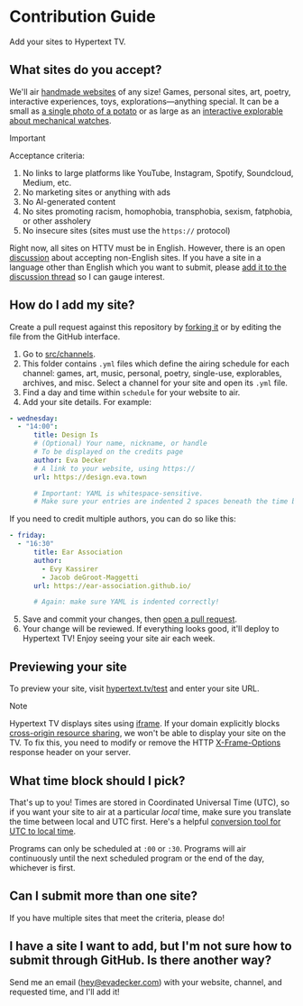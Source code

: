 # Contribution Guide

Add your sites to Hypertext TV.

## What sites do you accept?

We'll air [handmade websites](https://luckysoap.com/statements/handmadeweb.html) of any size! Games, personal sites, art, poetry, interactive experiences, toys, explorations—anything special. It can be a small as [a single photo of a potato](https://po.ta.to/) or as large as an [interactive explorable about mechanical watches](https://ciechanow.ski/mechanical-watch/).

> [!IMPORTANT]  
> Acceptance criteria:
> 
> 1. No links to large platforms like YouTube, Instagram, Spotify, Soundcloud, Medium, etc.
> 2. No marketing sites or anything with ads
> 3. No AI-generated content
> 4. No sites promoting racism, homophobia, transphobia, sexism, fatphobia, or other assholery
> 5. No insecure sites (sites must use the `https://` protocol)

Right now, all sites on HTTV must be in English. However, there is an open [discussion](https://github.com/evadecker/hypertext.tv/discussions/64) about accepting non-English sites. If you have a site in a language other than English which you want to submit, please [add it to the discussion thread](https://github.com/evadecker/hypertext.tv/discussions/64) so I can gauge interest.

## How do I add my site?

Create a pull request against this repository by [forking it](https://docs.github.com/en/get-started/exploring-projects-on-github/contributing-to-a-project) or by editing the file from the GitHub interface.

1. Go to [src/channels](https://github.com/evadecker/hypertext.tv/tree/main/src/channels).
2. This folder contains `.yml` files which define the airing schedule for each channel: games, art, music, personal, poetry, single-use, explorables, archives, and misc. Select a channel for your site and open its `.yml` file.
3. Find a day and time within `schedule` for your website to air.
4. Add your site details. For example:

```yml
- wednesday:
  - "14:00": 
      title: Design Is 
      # (Optional) Your name, nickname, or handle
      # To be displayed on the credits page
      author: Eva Decker 
      # A link to your website, using https://
      url: https://design.eva.town 

      # Important: YAML is whitespace-sensitive.
      # Make sure your entries are indented 2 spaces beneath the time block!
```

If you need to credit multiple authors, you can do so like this:

```yml
- friday:
  - "16:30"
      title: Ear Association
      author:
        - Evy Kassirer
        - Jacob deGroot-Maggetti
      url: https://ear-association.github.io/

      # Again: make sure YAML is indented correctly!
```

5. Save and commit your changes, then [open a pull request](https://docs.github.com/en/pull-requests/collaborating-with-pull-requests/proposing-changes-to-your-work-with-pull-requests/creating-a-pull-request).
6. Your change will be reviewed. If everything looks good, it'll deploy to Hypertext TV! Enjoy seeing your site air each week.

## Previewing your site

To preview your site, visit [hypertext.tv/test](https://hypertext.tv/test) and enter your site URL.

> [!NOTE]
> Hypertext TV displays sites using [iframe](https://developer.mozilla.org/en-US/docs/Web/HTML/Reference/Elements/iframe). If your domain explicitly blocks [cross-origin resource sharing](https://developer.mozilla.org/en-US/docs/Web/HTTP/Guides/CORS), we won't be able to display your site on the TV. To fix this, you need to modify or remove the HTTP [X-Frame-Options](https://developer.mozilla.org/en-US/docs/Web/HTTP/Reference/Headers/X-Frame-Options) response header on your server.

## What time block should I pick?

That's up to you! Times are stored in Coordinated Universal Time (UTC), so if you want your site to air at a particular _local_ time, make sure you translate the time between local and UTC first. Here's a helpful [conversion tool for UTC to local time](https://dateful.com/convert/utc).

Programs can only be scheduled at `:00` or `:30`. Programs will air continuously until the next scheduled program or the end of the day, whichever is first.

## Can I submit more than one site?

If you have multiple sites that meet the criteria, please do!

## I have a site I want to add, but I'm not sure how to submit through GitHub. Is there another way?

Send me an email (hey@evadecker.com) with your website, channel, and requested time, and I'll add it!